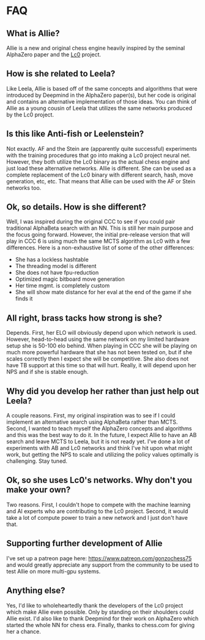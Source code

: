 # FAQ

## What is Allie?

Allie is a new and original chess engine heavily inspired by the seminal AlphaZero paper and the [Lc0](https://lczero.org "Lc0") project.

## How is she related to Leela?

Like Leela, Allie is based off of the same concepts and algorithms that were introduced by Deepmind in the AlphaZero paper(s), but her code is original and contains an alternative implementation of those ideas. You can think of Allie as a young cousin of Leela that utilizes the same networks produced by the Lc0 project.

## Is this like Anti-fish or Leelenstein?

Not exactly. AF and the Stein are (apparently quite successful) experiments with the training procedures that go into making a Lc0 project neural net. However, they both utilize the Lc0 binary as the actual chess engine and just load these alternative networks. Allie is different. She can be used as a complete replacement of the Lc0 binary with different search, hash, move generation, etc, etc. That means that Allie can be used with the AF or Stein networks too.

## Ok, so details. How is she different?

Well, I was inspired during the original CCC to see if you could pair traditional AlphaBeta search with an NN. This is still her main purpose and the focus going forward. However, the initial pre-release version that will play in CCC 6 is using much the same MCTS algorithm as Lc0 with a few differences. Here is a non-exhaustive list of some of the other differences:
- She has a lockless hashtable
- The threading model is different
- She does not have fpu-reduction
- Optimized magic bitboard move generation
- Her time mgmt. is completely custom
- She will show mate distance for her eval at the end of the game if she finds it

## All right, brass tacks how strong is she?

Depends. First, her ELO will obviously depend upon which network is used. However, head-to-head using the same network on my limited hardware setup she is 50-100 elo behind. When playing in CCC she will be playing on much more powerful hardware that she has not been tested on, but if she scales correctly then I expect she will be competitive. She also does not have TB support at this time so that will hurt. Really, it will depend upon her NPS and if she is stable enough.

## Why did you develop her rather than just help out Leela?

A couple reasons. First, my original inspiration was to see if I could implement an alternative search using AlphaBeta rather than MCTS. Second, I wanted to teach myself the AlphaZero concepts and algorithms and this was the best way to do it. In the future, I expect Allie to have an AB search and leave MCTS to Leela, but it is not ready yet. I've done a lot of experiments with AB and Lc0 networks and think I've hit upon what might work, but getting the NPS to scale and utilizing the policy values optimally is challenging. Stay tuned.

## Ok, so she uses Lc0's networks. Why don't you make your own?

Two reasons. First, I couldn't hope to compete with the machine learning and AI experts who are contributing to the Lc0 project. Second, it would take a lot of compute power to train a new network and I just don't have that.

## Supporting further development of Allie

I've set up a patreon page here: https://www.patreon.com/gonzochess75 and would greatly appreciate any support from the community to be used to test Allie on more multi-gpu systems.

## Anything else?

Yes, I'd like to wholeheartedly thank the developers of the Lc0 project which make Allie even possible. Only by standing on their shoulders could Allie exist. I'd also like to thank Deepmind for their work on AlphaZero which started the whole NN for chess era. Finally, thanks to chess.com for giving her a chance.

